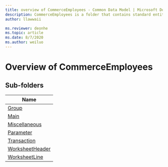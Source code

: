 ```yaml
---
title: overview of CommerceEmployees - Common Data Model | Microsoft Docs
description: CommerceEmployees is a folder that contains standard entities related to the Common Data Model.
author: llawwaii

ms.reviewer: deonhe
ms.topic: article
ms.date: 8/7/2020
ms.author: weiluo
---
```


# Overview of CommerceEmployees


## Sub-folders

|Name|
|---|
|[Group](Group/overview.md)|
|[Main](Main/overview.md)|
|[Miscellaneous](Miscellaneous/overview.md)|
|[Parameter](Parameter/overview.md)|
|[Transaction](Transaction/overview.md)|
|[WorksheetHeader](WorksheetHeader/overview.md)|
|[WorksheetLine](WorksheetLine/overview.md)|



